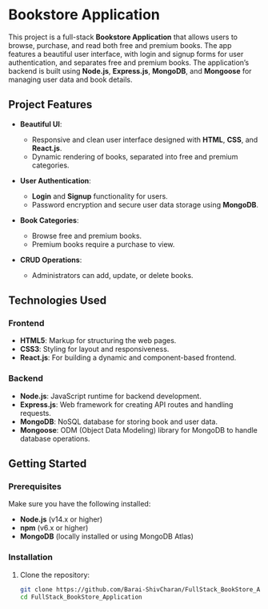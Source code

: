 # Bookstore Application

This project is a full-stack **Bookstore Application** that allows users to browse, purchase, and read both free and premium books. The app features a beautiful user interface, with login and signup forms for user authentication, and separates free and premium books. The application’s backend is built using **Node.js**, **Express.js**, **MongoDB**, and **Mongoose** for managing user data and book details.

## Project Features

- **Beautiful UI**:
  - Responsive and clean user interface designed with **HTML**, **CSS**, and **React.js**.
  - Dynamic rendering of books, separated into free and premium categories.
  
- **User Authentication**:
  - **Login** and **Signup** functionality for users.
  - Password encryption and secure user data storage using **MongoDB**.
  
- **Book Categories**:
  - Browse free and premium books.
  - Premium books require a purchase to view.
  
- **CRUD Operations**:
  - Administrators can add, update, or delete books.
  
## Technologies Used

### Frontend
- **HTML5**: Markup for structuring the web pages.
- **CSS3**: Styling for layout and responsiveness.
- **React.js**: For building a dynamic and component-based frontend.
  
### Backend
- **Node.js**: JavaScript runtime for backend development.
- **Express.js**: Web framework for creating API routes and handling requests.
- **MongoDB**: NoSQL database for storing book and user data.
- **Mongoose**: ODM (Object Data Modeling) library for MongoDB to handle database operations.

## Getting Started

### Prerequisites
Make sure you have the following installed:
- **Node.js** (v14.x or higher)
- **npm** (v6.x or higher)
- **MongoDB** (locally installed or using MongoDB Atlas)

### Installation

1. Clone the repository:
   ```bash
   git clone https://github.com/Barai-ShivCharan/FullStack_BookStore_Application.git
   cd FullStack_BookStore_Application
